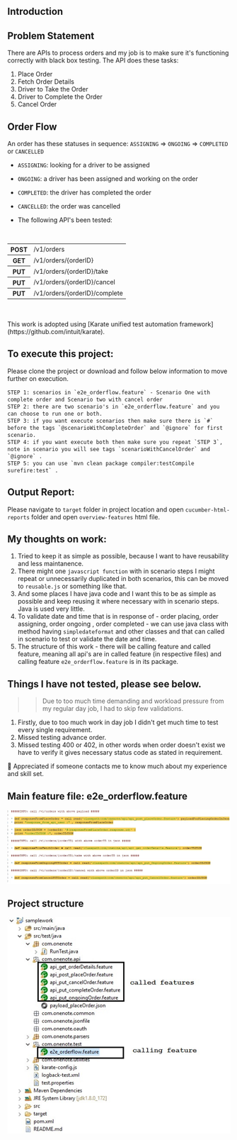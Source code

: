 ## Introduction

## Problem Statement

There are APIs to process orders and my job is to make sure it's functioning correctly with black box testing. The API does these tasks:
1. Place Order
2. Fetch Order Details
3. Driver to Take the Order
4. Driver to Complete the Order
5. Cancel Order

## Order Flow

An order has these statuses in sequence: `ASSIGNING` => `ONGOING` => `COMPLETED` or `CANCELLED`
   - `ASSIGNING`: looking for a driver to be assigned
   - `ONGOING`: a driver has been assigned and working on the order
   - `COMPLETED`: the driver has completed the order
   - `CANCELLED`: the order was cancelled
   
   
   - The following API's been tested:
    
<table>
<tr>
 <th>POST</th>
 <td>/v1/orders </td>
</tr>
<tr>
<th>GET</th>
 <td>/v1/orders/{orderID} </td>
</tr>
<tr>
<th>PUT</th>
 <td>/v1/orders/{orderID}/take </td>
</tr> 
<tr>
<th>PUT</th>
 <td>/v1/orders/{orderID}/cancel </td>
</tr>   
<tr>
<tr>
<th>PUT</th>
 <td>/v1/orders/{orderID}/complete </td>
</tr>   
<tr>
&nbsp;&nbsp;</table>
  <br/><br/> 
This work is adopted using [Karate unified test automation framework](https://github.com/intuit/karate).

## To execute this project:

Please clone the project or download and follow below information to move further on execution.

```
STEP 1: scenarios in `e2e_orderflow.feature` - Scenario One with complete order and Scenario two with cancel order
STEP 2: there are two scenario's in `e2e_orderflow.feature` and you can choose to run one or both.
STEP 3: if you want execute scenarios then make sure there is `#` before the tags `@scenarioWithCompleteOrder` and `@ignore` for first scenario.
STEP 4: if you want execute both then make sure you repeat `STEP 3`, note in scenario you will see tags `scenarioWithCancelOrder` and `@ignore` .
STEP 5: you can use `mvn clean package compiler:testCompile surefire:test` .
```

## Output Report:

Please navigate to `target` folder in project location and open `cucumber-html-reports` folder and open `overview-features` html file.

## My thoughts on work:

1. Tried to keep it as simple as possible, because I want to have reusability and less maintanence.
2. There might one `javascript function` with in scenario steps I might repeat or unnecessarily duplicated in both scenarios, this can be moved to `reusable.js` or something like that.
3. And some places I have java code and I want this to be as simple as possible and keep reusing it where necessary with in scenario steps. Java is used very little. 
4. To validate date and time that is in response of - order placing, order assigning, order ongoing , order completed - we can use java class with method 
   having `simpledateformat` and other classes and that can called in scenario to test or validate the date and time.
4. The structure of this work - there will be calling feature and called feature, meaning all api's are in called feature (in respective files) and
   calling feature `e2e_orderflow.feature` is in its package.
   
## Things I have not tested, please see below.

   >> Due to too much time demanding and workload pressure from my regular day job, I had to skip few validations.

1. Firstly, due to too much work in day job I didn't get much time to test every single requirement.
2. Missed testing advance order.
2. Missed testing 400 or 402, in other words when order doesn't exist we have to verify it gives necessary status code as stated in requirement.


:pray: Appreciated if someone contacts me to know much about my experience and skill set.

## Main feature file: e2e_orderflow.feature
![main feature file](images/img1_feature.jpg)

## Project structure
![project structure](images/img2_source_structure.jpg)

<br/>

  




